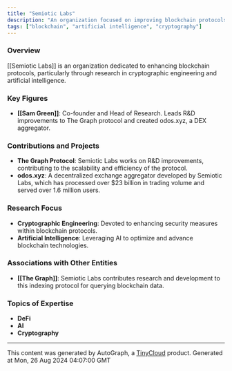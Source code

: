 ```yaml
---
title: "Semiotic Labs"
description: "An organization focused on improving blockchain protocols through cryptographic engineering and AI research."
tags: ["blockchain", "artificial intelligence", "cryptography"]
---
```


### Overview
[[Semiotic Labs]] is an organization dedicated to enhancing blockchain protocols, particularly through research in cryptographic engineering and artificial intelligence.

### Key Figures
- **[[Sam Green]]**: Co-founder and Head of Research. Leads R&D improvements to The Graph protocol and created odos.xyz, a DEX aggregator.

### Contributions and Projects
- **The Graph Protocol**: Semiotic Labs works on R&D improvements, contributing to the scalability and efficiency of the protocol.
- **odos.xyz**: A decentralized exchange aggregator developed by Semiotic Labs, which has processed over $23 billion in trading volume and served over 1.6 million users.

### Research Focus
- **Cryptographic Engineering**: Devoted to enhancing security measures within blockchain protocols.
- **Artificial Intelligence**: Leveraging AI to optimize and advance blockchain technologies.

### Associations with Other Entities
- **[[The Graph]]**: Semiotic Labs contributes research and development to this indexing protocol for querying blockchain data.

### Topics of Expertise
- **DeFi**
- **AI**
- **Cryptography**

---
This content was generated by AutoGraph, a [TinyCloud](https://tinycloud.xyz/) product.
Generated at Mon, 26 Aug 2024 04:07:00 GMT
